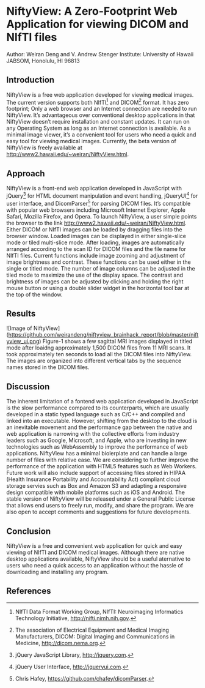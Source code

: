 # NiftyView: A Zero-Footprint Web Application for viewing DICOM and NIfTI files
Author: Weiran Deng and V. Andrew Stenger
Institute: University of Hawaii JABSOM, Honolulu, HI 96813

## Introduction
NiftyView is a free web application developed for viewing medical images. The current version supports both NIfTI[^1] and DICOM[^2] format. It has zero footprint; Only a web browser and an Internet connection are needed to run NiftyView. It’s advantageous over conventional desktop applications in that NiftyView doesn’t require installation and constant updates. It can run on any Operating System as long as an Internet connection is available. As a minimal image viewer, it’s a convenient tool for users who need a quick and easy tool for viewing medical images. Currently, the beta version of NiftyView is freely available at http://www2.hawaii.edu/~weiran/NiftyView.html.  

## Approach
NiftyView is a front-end web application developed in JavaScript with jQuery[^3] for HTML document manipulation and event handling, jQueryUI[^4] for user interface, and DicomParser[^5] for parsing DICOM files. It’s compatible with popular web browsers including Microsoft Internet Explorer, Apple Safari, Mozilla Firefox, and Opera. To launch NiftyView, a user simple points the browser to the link http://www2.hawaii.edu/~weiran/NiftyView.html. Either DICOM or NIfTI images can be loaded by dragging files into the browser window. Loaded images can be displayed in either single-slice mode or tiled multi-slice mode. After loading, images are automatically arranged according to the scan ID for DICOM files and the file name for NIfTI files. Current functions include image zooming and adjustment of image brightness and contrast. These functions can be used either in the single or titled mode. The number of image columns can be adjusted in the tiled mode to maximize the use of the display space. The contrast and brightness of images can be adjusted by clicking and holding the right mouse button or using a double slider widget in the horizontal tool bar at the top of the window. 

## Results 
![Image of NiftyView]
(https://github.com/weirandeng/niftyview_brainhack_report/blob/master/niftyview_ui.png)
Figure-1 shows a few sagittal MRI images displayed in titled mode after loaidng approximately 1,500 DICOM files from 11 MRI scans. It took approximately ten seconds to load all the DICOM files into NiftyView. The images are organized into different vertical tabs by the sequence names stored in the DICOM files. 

## Discussion
The inherent limitation of a fontend web application developed in JavaScript is the slow performance compared to its counterparts, which are usually developed in a static typed language such as C/C++ and compiled and linked into an executable. However, shifting from the desktop to the cloud is an inevitable movement and the performance gap between the native and web application is narrowing with the collective efforts from industry leaders such as Google, Microsoft, and Apple, who are investing in new technologies such as WebAssembly to improve the performance of web applications. NiftyView has a minimal biolerplate and can handle a large number of files with relative ease. We are considering to further improve the performance of the application with HTML5 features such as Web Workers. Future work will also include support of accessing files stored in HIPAA (Health Insurance Portability and Accountability Act) compliant cloud storage servies such as Box and Amazon S3 and adapting a responsive design compatible with mobile platforms such as iOS and Android. The stable version of NiftyView will be released under a General Public License that allows end users to freely run, modify, and share the program. We are also open to accept comments and suggestions for future developments. 

## Conclusion
NiftyView is a free and convenient web application for quick and easy viewing of NIfTI and DICOM medical images. Although there are native desktop applications available, NiftyView should be a  useful aternative to users who need a quick access to an application without the hassle of downloading and installing any program.  

## References
[^1]: NIfTI Data Format Working Group, NIfTI: Neuroimaging Informatics Technology Initiative, http://nifti.nimh.nih.gov. 
[^2]: The association of Electrical Equipment and Medical Imaging Manufacturers, DICOM: Digital Imaging and Communications in Medicine, http://dicom.nema.org. 
[^3]: jQuery JavaScript Library, http://jquery.com. 
[^4]: jQuery User Interface, http://jqueryui.com.
[^5]: Chris Hafey, https://github.com/chafey/dicomParser. 



